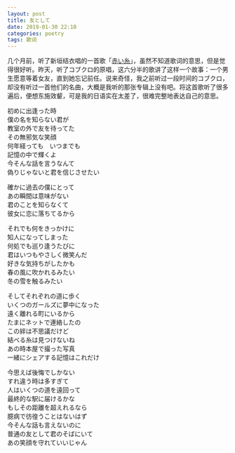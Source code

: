 ```yaml
---
layout: post
title: 友として
date: 2019-01-30 22:10
categories: poetry
tags: 歌词
---
```


几个月前，听了新垣结衣唱的一首歌「[赤い糸](http://bit.ly/2HSjyFZ)」，虽然不知道歌词的意思，但是觉得很好听。昨天，听了コブクロ的原唱，这六分半的歌讲了这样一个故事：一个男生愿意等着女友，直到她忘记前任。说来奇怪，我之前听过一段时间的コブクロ，却没有听过一首他们的名曲，大概是我听的那张专辑上没有吧。将这首歌听了很多遍后，便想东施效颦，可是我的日语实在太差了，很难完整地表达自己的意思。

初めに出逢った時  
僕の名を知らない君が  
教室の外で友を待ってた  
その無邪気な笑顔  
何年経っても　いつまでも  
記憶の中で輝くよ  
今そんな話を言うなんて  
偽りじゃないと君を信じさせたい  

確かに過去の僕にとって  
あの瞬間は意味がない  
君のことを知らなくて  
彼女に恋に落ちてるから  

それでも何をきっかけに  
知人になってしまった  
何処でも巡り逢うたびに  
君はいつもやさしく微笑んだ  
好きな気持ちがしたかも  
春の風に吹かれるみたい  
冬の雪を触るみたい  

そしてそれぞれの道に歩く  
いくつのガールズに夢中になった  
遠く離れる町にいるから  
たまにネットで連絡したの  
この絆は不思議だけど  
結べる糸は見つけないね  
あの時本屋で撮った写真  
一緒にシェアする記憶はこれだけ  

今思えば後悔でしかない  
すれ違う時は多すぎて  
人はいくつの道を遠回って  
最終的な駅に届けるかな  
もしその距離を超えれるなら  
臆病で彷徨うことはないはず  
今そんな話も言えないのに  
普通の友として君のそばにいて  
あの笑顔を守れていいじゃん  



